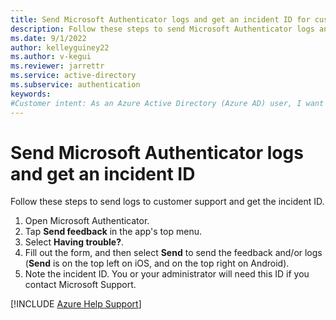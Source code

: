 ```yaml
---
title: Send Microsoft Authenticator logs and get an incident ID for customer support
description: Follow these steps to send Microsoft Authenticator logs and the incident ID to customer support.
ms.date: 9/1/2022
author: kelleyguiney22
ms.author: v-kegui
ms.reviewer: jarrettr
ms.service: active-directory
ms.subservice: authentication
keywords:
#Customer intent: As an Azure Active Directory (Azure AD) user, I want to understand how to send Microsoft Authenticator logs to customer support and get the incident ID which must be included so I can submit my support request correctly.
---
```


# Send Microsoft Authenticator logs and get an incident ID

Follow these steps to send logs to customer support and get the incident ID.

1. Open Microsoft Authenticator.
1. Tap **Send feedback** in the app's top menu.
1. Select **Having trouble?**.
1. Fill out the form, and then select **Send** to send the feedback and/or logs (**Send** is on the top left on iOS, and on the top right on Android).
1. Note the incident ID. You or your administrator will need this ID if you contact Microsoft Support.

[!INCLUDE [Azure Help Support](../../includes/azure-help-support.md)]